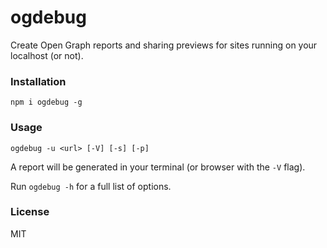 # ogdebug

Create Open Graph reports and sharing previews for sites running on your localhost (or not).

### Installation

```
npm i ogdebug -g
```

### Usage

```
ogdebug -u <url> [-V] [-s] [-p]
```

A report will be generated in your terminal (or browser with the `-V` flag).

Run `ogdebug -h` for a full list of options.

### License

MIT
